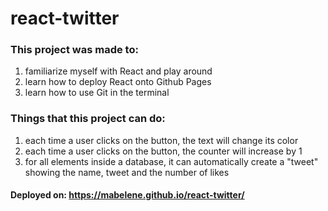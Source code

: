 # react-twitter
### This project was made to:
  1) familiarize myself with React and play around
  2) learn how to deploy React onto Github Pages
  3) learn how to use Git in the terminal
  
### Things that this project can do:
  1) each time a user clicks on the button, the text will change its color
  2) each time a user clicks on the button, the counter will increase by 1
  3) for all elements inside a database, it can automatically create a "tweet" showing the name, tweet and the number of likes
  
#### Deployed on: https://mabelene.github.io/react-twitter/

